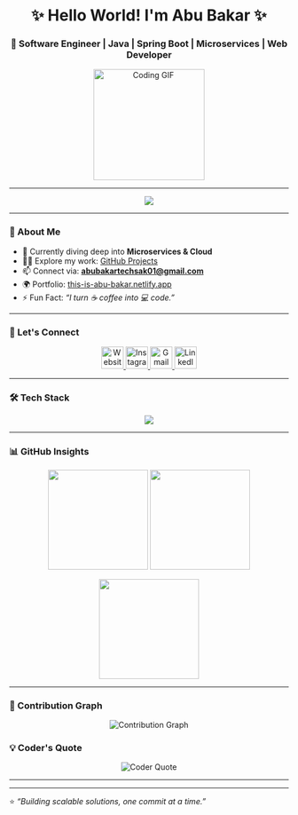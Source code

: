 
<!-- Header Section -->
<h1 align="center">✨ Hello World! I'm Abu Bakar ✨</h1>
<h3 align="center">🚀 Software Engineer | Java | Spring Boot | Microservices | Web Developer</h3>

<p align="center">
  <img src="https://media.giphy.com/media/WUlplcMpOCEmTGBtBW/giphy.gif" width="200" alt="Coding GIF"/>
</p>

---

<!-- Typing Effect -->
<p align="center">
  <img src="https://readme-typing-svg.herokuapp.com?size=22&color=00C2FF&center=true&vCenter=true&width=600&height=60&lines=Passionate+Software+Engineer;Java+%7C+Spring+Boot+%7C+Microservices;Lifelong+Learner+%26+Innovator;Open-Source+Contributor"/>
</p>

---

### 🌟 About Me  
- 🌱 Currently diving deep into **Microservices & Cloud**  
- 👨‍💻 Explore my work: [GitHub Projects](https://github.com/abubakar751)  
- 📫 Connect via: **abubakartechsak01@gmail.com**  
- 🌍 Portfolio: [this-is-abu-bakar.netlify.app](https://this-is-abu-bakar.netlify.app)  
- ⚡ Fun Fact: *“I turn ☕ coffee into 💻 code.”*  

---

### 🤝 Let's Connect  
<p align="center">
  <a href="https://this-is-abu-bakar.netlify.app" target="_blank">
    <img src="https://img.icons8.com/ios-filled/50/0000FF/internet--v1.png" alt="Website" width="40"/>
  </a>
  <a href="https://www.instagram.com/its__abu_bakar_/" target="_blank">
    <img src="https://img.icons8.com/?size=100&id=32292&format=png&color=E4405F" alt="Instagram" width="40"/>
  </a>
  <a href="mailto:abubakartechsak01@gmail.com" target="_blank">
    <img src="https://img.icons8.com/?size=100&id=37246&format=png&color=EA4335" alt="Gmail" width="40"/>
  </a>
  <a href="https://www.linkedin.com/in/" target="_blank">
    <img src="https://img.icons8.com/?size=100&id=8808&format=png&color=0A66C2" alt="LinkedIn" width="40"/>
  </a>
</p>

---

### 🛠️ Tech Stack  
<p align="center"> 
  <img src="https://skillicons.dev/icons?i=java,spring,angular,js,html,css,git,github,c,mysql" />
</p>

---

### 📊 GitHub Insights  
<p align="center">
  <img src="https://github-readme-stats.vercel.app/api?username=abubakar751&show_icons=true&theme=tokyonight&hide_border=true" height="180"/>
  <img src="https://github-readme-stats.vercel.app/api/top-langs?username=abubakar751&layout=compact&theme=tokyonight&hide_border=true" height="180"/>
</p>

<p align="center">
  <img src="https://github-readme-streak-stats.herokuapp.com?user=abubakar751&theme=tokyonight&hide_border=true" height="180"/>
</p>

---

### 🚀 Contribution Graph  
<p align="center">
  <img src="https://github-readme-activity-graph.vercel.app/graph?username=abubakar751&theme=react-dark&hide_border=true&area=true" alt="Contribution Graph"/>
</p>

### 💡 Coder's Quote  
<p align="center">
  <img src="https://quotes-github-readme.vercel.app/api?type=horizontal&theme=tokyonight&quote=“Code+is+like+humor.+When+you+have+to+explain+it,+it’s+bad.”+-+Cory+House" alt="Coder Quote"/>
</p>

---
---

⭐ *“Building scalable solutions, one commit at a time.”*  

